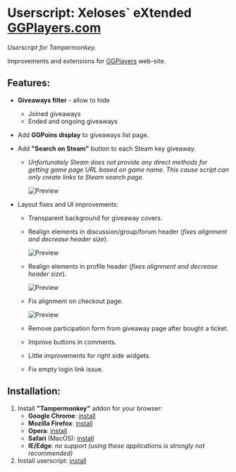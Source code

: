 # Userscript: Xeloses\` eXtended [GGPlayers.com](https://ggplayers.com/)
*Userscript for Tampermonkey.*

Improvements and extensions for [GGPlayers](https://ggplayers.com/) web-site.

## Features:
* **Giveaways filter** - allow to hide
    * Joined giveaways
    * Ended and ongoing giveaways
* Add **GGPoins display** to giveaways list page.
* Add **"Search on Steam"** button to each Steam key giveaway.
    * *Unfortunately Steam does not provide any direct methods for getting game page URL based on game name. This cause script can only create links to Steam search page.*
        
        ![Preview](https://raw.github.com/Xeloses/xxggp/master/preview/preview-ga-list.jpg)
        
* Layout fixes and UI improvements:
    * Transparent background for giveaway covers.
    * Realign elements in discussion/group/forum header (*fixes alignment and decrease header size*).
        
        ![Preview](https://raw.github.com/Xeloses/xxggp/master/preview/preview-forum-header.jpg)
        
    * Realign elements in profile header (*fixes alignment and decrease header size*).
        
        ![Preview](https://raw.github.com/Xeloses/xxggp/master/preview/preview-profile-header.jpg)
        
    * Fix alignment on checkout page.
        
        ![Preview](https://raw.github.com/Xeloses/xxggp/master/preview/preview-checkout.jpg)
        
    * Remove participation form from giveaway page after bought a ticket.
    * Improve buttons in comments.
    * Little improvements for right side widgets.
    * Fix empty login link issue.

## Installation:
1. Install **"Tampermonkey"** addon for your browser:
    * **Google Chrome**: [install](https://chrome.google.com/webstore/detail/tampermonkey/dhdgffkkebhmkfjojejmpbldmpobfkfo)
    * **Mozilla Firefox**: [install](https://addons.mozilla.org/ru/firefox/addon/tampermonkey/)
    * **Opera**: [install](https://addons.opera.com/en/extensions/details/tampermonkey-beta/)
    * **Safari** (MacOS): [install](https://apps.apple.com/us/app/tampermonkey/id1482490089)
    * **IE/Edge**: *no support (using these applications is strongly not recommended)*
2. Install userscript: [install](https://github.com/Xeloses/xxggp/raw/master/xxggp.user.js)

